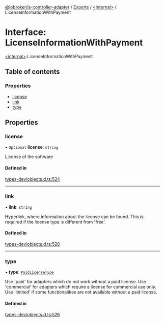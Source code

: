 [@iobroker/js-controller-adapter](../README.md) / [Exports](../modules.md) / [\<internal\>](../modules/internal_.md) / LicenseInformationWithPayment

# Interface: LicenseInformationWithPayment

[\<internal\>](../modules/internal_.md).LicenseInformationWithPayment

## Table of contents

### Properties

- [license](internal_.LicenseInformationWithPayment.md#license)
- [link](internal_.LicenseInformationWithPayment.md#link)
- [type](internal_.LicenseInformationWithPayment.md#type)

## Properties

### license

• `Optional` **license**: `string`

License of the software

#### Defined in

[types-dev/objects.d.ts:524](https://github.com/ioBroker/ioBroker.js-controller/blob/49d93c99/packages/types-dev/objects.d.ts#L524)

___

### link

• **link**: `string`

Hyperlink, where information about the license can be found. This is required if the license type is different from 'free'.

#### Defined in

[types-dev/objects.d.ts:528](https://github.com/ioBroker/ioBroker.js-controller/blob/49d93c99/packages/types-dev/objects.d.ts#L528)

___

### type

• **type**: [`PaidLicenseType`](../modules/internal_.md#paidlicensetype)

Use 'paid' for adapters which do not work without a paid license. Use 'commercial' for adapters which require a license for commercial use only. Use 'limited' if some functionalities are not available without a paid license.

#### Defined in

[types-dev/objects.d.ts:526](https://github.com/ioBroker/ioBroker.js-controller/blob/49d93c99/packages/types-dev/objects.d.ts#L526)
